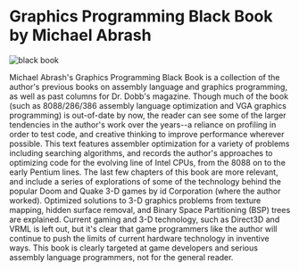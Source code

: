 # Graphics Programming Black Book by Michael Abrash

![black book](https://i.ibb.co/J3rbD3G/GPBB-cover.png)

Michael Abrash's Graphics Programming Black Book is a collection of the author's previous books on assembly language and graphics programming, as well as past columns for Dr. Dobb's magazine. Though much of the book (such as 8088/286/386 assembly language optimization and VGA graphics programming) is out-of-date by now, the reader can see some of the larger tendencies in the author's work over the years--a reliance on profiling in order to test code, and creative thinking to improve performance wherever possible. This text features assembler optimization for a variety of problems including searching algorithms, and records the author's approaches to optimizing code for the evolving line of Intel CPUs, from the 8088 on to the early Pentium lines. The last few chapters of this book are more relevant, and include a series of explorations of some of the technology behind the popular Doom and Quake 3-D games by id Corporation (where the author worked). Optimized solutions to 3-D graphics problems from texture mapping, hidden surface removal, and Binary Space Partitioning (BSP) trees are explained. Current gaming and 3-D technology, such as Direct3D and VRML is left out, but it's clear that game programmers like the author will continue to push the limits of current hardware technology in inventive ways. This book is clearly targeted at game developers and serious assembly language programmers, not for the general reader.